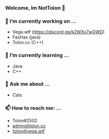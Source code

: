 ### Welcome, Im NotTolon 👋

<p><img" src="https://github-readme-stats.vercel.app/api/top-langs/?username=NotTolon&layout=compact&theme=dark"></p>

### 🔭 I’m currently working on ...
* Vega.wtf (https://discord.gg/k2WXx7wGWD)
* FaxHax (java)
* Tolon.cc (C++)

### 🌱 I’m currently learning ...
* Java
* C++

### 💬 Ask me about ...
* Cats

### 📫 How to reach me: ...
* Tolon#2502
* admin@tolon.cc
* tolon@vega.wtf


